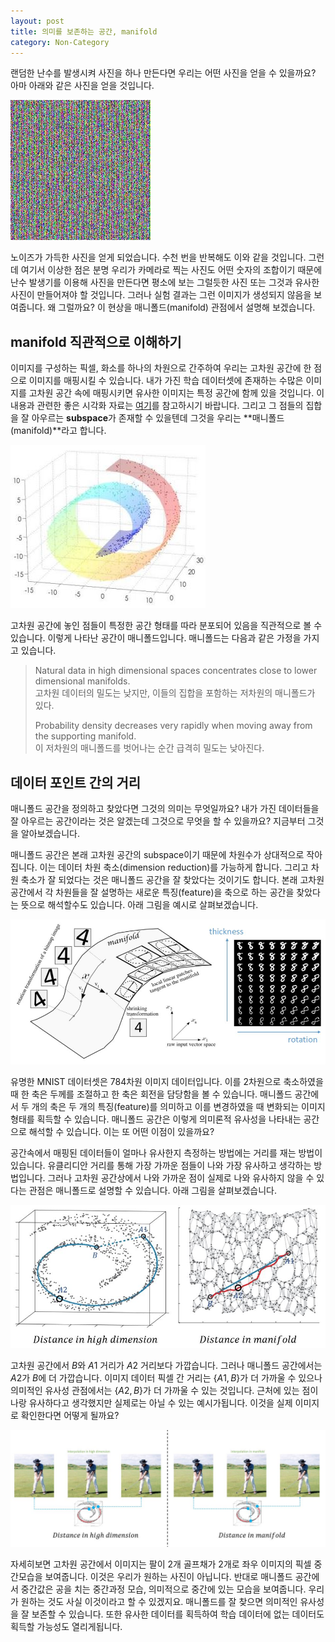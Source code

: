 ```yaml
---
layout: post
title: 의미를 보존하는 공간, manifold
category: Non-Category
---
```


랜덤한 난수를 발생시켜 사진을 하나 만든다면 우리는 어떤 사진을 얻을 수 있을까요?
아마 아래와 같은 사진을 얻을 것입니다.

![](/public/img/manifold_learning_figure1.JPG "Figure1 of manifold_learning")

노이즈가 가득한 사진을 얻게 되었습니다.
수천 번을 반복해도 이와 같을 것입니다.
그런데 여기서 이상한 점은 분명 우리가 카메라로 찍는 사진도 어떤 숫자의 조합이기 때문에 난수 발생기를 이용해 사진을 만든다면 평소에 보는 그럴듯한 사진 또는 그것과 유사한 사진이 만들어져야 할 것입니다.
그러나 실험 결과는 그런 이미지가 생성되지 않음을 보여줍니다.
왜 그럴까요?
이 현상을 매니폴드(manifold) 관점에서 설명해 보겠습니다.


## manifold 직관적으로 이해하기

이미지를 구성하는 픽셀, 화소를 하나의 차원으로 간주하여 우리는 고차원 공간에 한 점으로 이미지를 매핑시킬 수 있습니다.
내가 가진 학습 데이터셋에 존재하는 수많은 이미지를 고차원 공간 속에 매핑시키면 유사한 이미지는 특정 공간에 함께 있을 것입니다.
이 내용과 관련한 좋은 시각화 자료는 [여기](http://vision-explorer.reactive.ai/#/galaxy?_k=n2cees)를 참고하시기 바랍니다.
그리고 그 점들의 집합을 잘 아우르는 **subspace**가 존재할 수 있을텐데 그것을 우리는 **매니폴드(manifold)**라고 합니다.

![](/public/img/manifold_learning_figure2.JPG "Figure2 of manifold_learning, Tangent Bundle Manifold Learning via Grassmann&Stiefel Eigenmaps")

고차원 공간에 놓인 점들이 특정한 공간 형태를 따라 분포되어 있음을 직관적으로 볼 수 있습니다.
이렇게 나타난 공간이 매니폴드입니다.
매니폴드는 다음과 같은 가정을 가지고 있습니다.

>
> Natural data in high dimensional spaces concentrates close to lower dimensional manifolds.<br>
> 고차원 데이터의 밀도는 낮지만, 이들의 집합을 포함하는 저차원의 매니폴드가 있다.
>
> Probability density decreases very rapidly when moving away from the supporting manifold.<br>
> 이 저차원의 매니폴드를 벗어나는 순간 급격히 밀도는 낮아진다.
>


## 데이터 포인트 간의 거리

매니폴드 공간을 정의하고 찾았다면 그것의 의미는 무엇일까요?
내가 가진 데이터들을 잘 아우르는 공간이라는 것은 알겠는데 그것으로 무엇을 할 수 있을까요?
지금부터 그것을 알아보겠습니다.

매니폴드 공간은 본래 고차원 공간의 subspace이기 때문에 차원수가 상대적으로 작아집니다.
이는 데이터 차원 축소(dimension reduction)를 가능하게 합니다. 
그리고 차원 축소가 잘 되었다는 것은 매니폴드 공간을 잘 찾았다는 것이기도 합니다.
본래 고차원 공간에서 각 차원들을 잘 설명하는 새로운 특징(feature)을 축으로 하는 공간을 찾았다는 뜻으로 해석할수도 있습니다.
아래 그림을 예시로 살펴보겠습니다.

![](/public/img/manifold_learning_figure3.JPG "Figure3 of manifold_learning, https://dmm613.wordpress.com/tag/machine-learning/")

유명한 MNIST 데이터셋은 784차원 이미지 데이터입니다.
이를 2차원으로 축소하였을 때 한 축은 두께를 조절하고 한 축은 회전을 담당함을 볼 수 있습니다.
매니폴드 공간에서 두 개의 축은 두 개의 특징(feature)를 의미하고 이를 변경하였을 때 변화되는 이미지 형태를 획득할 수 있습니다.
매니폴드 공간은 이렇게 의미론적 유사성을 나타내는 공간으로 해석할 수 있습니다.
이는 또 어떤 이점이 있을까요?

공간속에서 매핑된 데이터들이 얼마나 유사한지 측정하는 방법에는 거리를 재는 방법이 있습니다.
유클리디안 거리를 통해 가장 가까운 점들이 나와 가장 유사하고 생각하는 방법입니다.
그러나 고차원 공간상에서 나와 가까운 점이 실제로 나와 유사하지 않을 수 있다는 관점은 매니폴드로 설명할 수 있습니다.
아래 그림을 살펴보겠습니다.
 
![](/public/img/manifold_learning_figure4.JPG "Figure4 of manifold_learning, A Global Geometric Framework for Nonlinear Dimensionality Reduction")

고차원 공간에서 $B$와 $A1$ 거리가 $A2$ 거리보다 가깝습니다.
그러나 매니폴드 공간에서는 $A2$가 $B$에 더 가깝습니다.
이미지 데이터 픽셀 간 거리는 $\{A1, B\}$가 더 가까울 수 있으나 의미적인 유사성 관점에서는 $\{A2, B\}$가 더 가까울 수 있는 것입니다.
근처에 있는 점이 나랑 유사하다고 생각했지만 실제로는 아닐 수 있는 예시가됩니다.
이것을 실제 이미지로 확인한다면 어떻게 될까요?

![](/public/img/manifold_learning_figure5.JPG "Figure5 of manifold_learning, https://www.cs.cmu.edu/~efros/courses/AP06/presentations/ThompsonDimensionalityReduction.pdf")

자세히보면 고차원 공간에서 이미지는 팔이 2개 골프채가 2개로 좌우 이미지의 픽셀 중간모습을 보여줍니다.
이것은 우리가 원하는 사진이 아닙니다.
반대로 매니폴드 공간에서 중간값은 공을 치는 중간과정 모습, 의미적으로 중간에 있는 모습을 보여줍니다.
우리가 원하는 것도 사실 이것이라고 할 수 있겠지요.
매니폴드를 잘 찾으면 의미적인 유사성을 잘 보존할 수 있습니다.
또한 유사한 데이터를 획득하여 학습 데이터에 없는 데이터도 획득할 가능성도 열리게됩니다.
